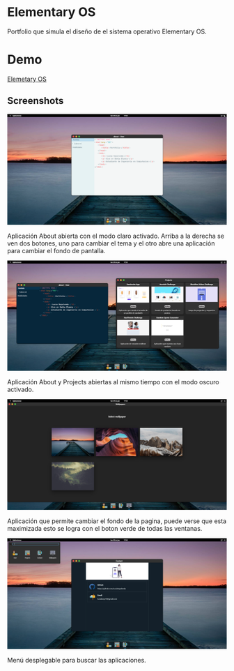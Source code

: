 # Elementary OS

Portfolio que simula el diseño de el sistema operativo Elementary OS.

# Demo
[Elemetary OS](https://luciasepulveda.netlify.app/)

## Screenshots

![Screen](https://github.com/LuciaSepulveda/ElementaryOs-Clone/blob/master/src/assets/Screen1.png "Aplicación About abierta con el modo claro activado")

Aplicación About abierta con el modo claro activado. Arriba a la derecha se ven dos botones, uno para cambiar el tema y el otro abre una aplicación para cambiar el fondo de pantalla.

![Screen](https://github.com/LuciaSepulveda/ElementaryOs-Clone/blob/master/src/assets/Screen2.png "Aplicación About y Projects abiertas al mismo tiempo con el modo oscuro activado")

Aplicación About y Projects abiertas al mismo tiempo con el modo oscuro activado.

![Screen](https://github.com/LuciaSepulveda/ElementaryOs-Clone/blob/master/src/assets/Screen3.png "Aplicación que permite cambiar el fondo de la pagina")

Aplicación que permite cambiar el fondo de la pagina, puede verse que esta maximizada esto se logra con el boton verde de todas las ventanas.

![Screen](https://github.com/LuciaSepulveda/ElementaryOs-Clone/blob/master/src/assets/Screen4.png "Menú desplegable para buscar las aplicaciones.")

Menú desplegable para buscar las aplicaciones.
